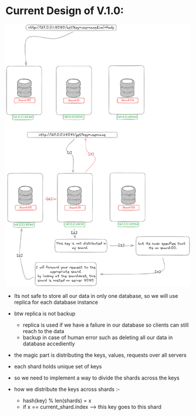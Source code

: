 # Current Design of V.1.0: 

![](distigo.v1.excalidraw.png)


- Its not safe to store all our data in only one database, so we will use replica for each database instance 
- btw replica is not backup 
    - replica is used if we have a faliure in our database so clients can still reach to the data 
    - backup in case of human error such as deleting all our data in database accediently

- the magic part is distributing the keys, values, requests over all servers
- each shard holds unique set of keys
- so we need to implement a way to divide the shards across the keys
- how we distribute the keys across shards :-
    - hash(key) % len(shards) = x 
    - if x == current_shard.index --> this key goes to this shard 

